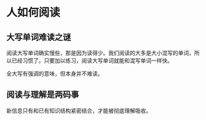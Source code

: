 # 人如何阅读

## 大写单词难读之谜

阅读大写单词确实慢些，那是因为读得少。我们阅读的大多是大小混写的单词，所以已经习惯了。只要加以练习，阅读大写单词就能和混写单词一样快。

全大写有强调的意味，但本身并不难读。

## 阅读与理解是两码事

新信息只有和已有知识结构紧密结合，才能被彻底理解吸收。
